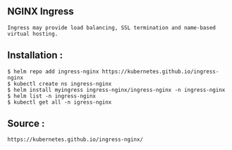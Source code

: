 ## NGINX Ingress
```
Ingress may provide load balancing, SSL termination and name-based virtual hosting.
```

## Installation :
```
$ helm repo add ingress-nginx https://kubernetes.github.io/ingress-nginx
$ kubectl create ns ingress-nginx
$ helm install myingress ingress-nginx/ingress-nginx -n ingress-nginx
$ helm list -n ingress-nginx
$ kubectl get all -n igress-nginx
```

## Source :
```
https://kubernetes.github.io/ingress-nginx/
```